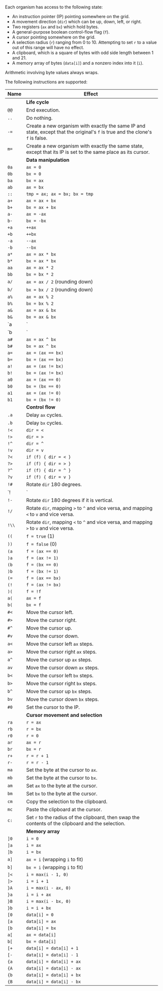 Each organism has access to the following state:

- An instruction pointer (IP) pointing somewhere on the grid.
- A movement direction (`dir`) which can be up, down, left, or right.
- Two registers (`ax` and `bx`) which hold bytes.
- A general-purpose boolean control-flow flag (`f`).
- A cursor pointing somewhere on the grid.
- A selection radius (`r`) ranging from 0 to 10. Attempting to set `r` to a value out of this range will have no effect.
- A clipboard, which is a square of bytes with odd side length between 1 and 21.
- A memory array of bytes (`data[i]`) and a nonzero index into it (`i`).

Arithmetic involving byte values always wraps.

The following instructions are supported:

| **Name** | **Effect** |
| ---- | - |
| | **Life cycle** |
| `@@` | End execution. |
| `..` | Do nothing. |
| `-=` | Create a new organism with exactly the same IP and state, except that the original's `f` is true and the clone's `f` is false. |
| `m=` | Create a new organism with exactly the same state, except that its IP is set to the same place as its cursor. |
| | **Data manipulation** |
| `0a` | `ax = 0` |
| `0b` | `bx = 0` |
| `ba` | `bx = ax` |
| `ab` | `ax = bx` |
| `::` | `tmp = ax; ax = bx; bx = tmp` |
| `a+` | `ax = ax + bx` |
| `b+` | `bx = ax + bx` |
| `a-` | `ax = -ax` |
| `b-` | `bx = -bx` |
| `+a` | `++ax` |
| `+b` | `++bx` |
| `-a` | `--ax` |
| `-b` | `--bx` |
| `a*` | `ax = ax * bx` |
| `b*` | `bx = ax * bx` |
| `aa` | `ax = ax * 2` |
| `bb` | `bx = bx * 2` |
| `a/` | `ax = ax / 2` (rounding down) |
| `b/` | `bx = bx / 2` (rounding down) |
| `a%` | `ax = ax % 2` |
| `b%` | `bx = bx % 2` |
| `a&` | `ax = ax & bx` |
| `b&` | `bx = ax & bx` |
| `a|` | `ax = ax | bx` |
| `b|` | `bx = ax | bx` |
| `a#` | `ax = ax ^ bx` |
| `b#` | `bx = ax ^ bx` |
| `a=` | `ax = (ax == bx)` |
| `b=` | `bx = (ax == bx)` |
| `a!` | `ax = (ax != bx)` |
| `b!` | `bx = (ax != bx)` |
| `a0` | `ax = (ax == 0)` |
| `b0` | `bx = (bx == 0)` |
| `a1` | `ax = (ax != 0)` |
| `b1` | `bx = (bx != 0)` |
| | **Control flow** |
| `.a` | Delay `ax` cycles. |
| `.b` | Delay `bx` cycles. |
| `!<` | `dir = <` |
| `!>` | `dir = >` |
| `!^` | `dir = ^` |
| `!v` | `dir = v` |
| `?<` | `if (f) { dir = < }` |
| `?>` | `if (f) { dir = > }` |
| `?^` | `if (f) { dir = ^ }` |
| `?v` | `if (f) { dir = v }` |
| `!#` | Rotate `dir` 180 degrees. |
| `!|` | Rotate `dir` 180 degrees if it is horizontal. |
| `!-` | Rotate `dir` 180 degrees if it is vertical. |
| `!/` | Rotate `dir`, mapping `>` to `^` and vice versa, and mapping `<` to `v` and vice versa. |
| `!\\` | Rotate `dir`, mapping `<` to `^` and vice versa, and mapping `>` to `v` and vice versa. |
| `((` | `f = true` (1) |
| `))` | `f = false` (0) |
| `(a` | `f = (ax == 0)` |
| `)a` | `f = (ax != 1)` |
| `(b` | `f = (bx == 0)` |
| `)b` | `f = (bx != 1)` |
| `(=` | `f = (ax == bx)` |
| `(!` | `f = (ax != bx)` |
| `)(` | `f = !f` |
| `a(` | `ax = f` |
| `b(` | `bx = f` |
| `#<` | Move the cursor left. |
| `#>` | Move the cursor right. |
| `#^` | Move the cursor up. |
| `#v` | Move the cursor down. |
| `a<` | Move the cursor left `ax` steps. |
| `a>` | Move the cursor right `ax` steps. |
| `a^` | Move the cursor up `ax` steps. |
| `av` | Move the cursor down `ax` steps. |
| `b<` | Move the cursor left `bx` steps. |
| `b>` | Move the cursor right `bx` steps. |
| `b^` | Move the cursor up `bx` steps. |
| `bv` | Move the cursor down `bx` steps. |
| `#0` | Set the cursor to the IP. |
| | **Cursor movement and selection** |
| `ra` | `r = ax` |
| `rb` | `r = bx` |
| `r0` | `r = 0` |
| `ar` | `ax = r` |
| `br` | `bx = r` |
| `r+` | `r = r + 1` |
| `r-` | `r = r - 1` |
| `ma` | Set the byte at the cursor to `ax`. |
| `mb` | Set the byte at the cursor to `bx`. |
| `am` | Set `ax` to the byte at the cursor. |
| `bm` | Set `bx` to the byte at the cursor. |
| `cm` | Copy the selection to the clipboard. |
| `mc` | Paste the clipboard at the cursor. |
| `c:` | Set `r` to the radius of the clipboard, then swap the contents of the clipboard and the selection. |
| | **Memory array** |
| `]0` | `i = 0` |
| `]a` | `i = ax` |
| `]b` | `i = bx` |
| `a]` | `ax = i` (wrapping `i` to fit) |
| `b]` | `bx = i` (wrapping `i` to fit) |
| `]<` | `i = max(i - 1, 0)` |
| `]>` | `i = i + 1` |
| `}A` | `i = max(i - ax, 0)` |
| `}a` | `i = i + ax` |
| `}B` | `i = max(i - bx, 0)` |
| `}b` | `i = i + bx` |
| `[0` | `data[i] = 0` |
| `[a` | `data[i] = ax` |
| `[b` | `data[i] = bx` |
| `a[` | `ax = data[i]` |
| `b[` | `bx = data[i]` |
| `[+` | `data[i] = data[i] + 1` |
| `[-` | `data[i] = data[i] - 1` |
| `{a` | `data[i] = data[i] + ax` |
| `{A` | `data[i] = data[i] - ax` |
| `{b` | `data[i] = data[i] + bx` |
| `{B` | `data[i] = data[i] - bx` |